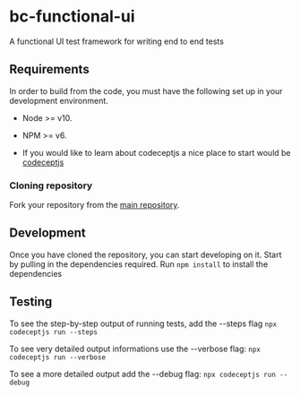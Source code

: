 # bc-functional-ui
A functional UI test framework for writing end to end tests

## Requirements

In order to build from the code, you must have the following set up in your development environment.

* Node >= v10.
* NPM >= v6.

* If you would like to learn about codeceptjs a nice place to start would be [codeceptjs](https://codecept.io/basics/#architecture)

### Cloning repository

Fork your repository from the [main repository](git@github.com:bigcommerce-labs/bc-functional-ui).

## Development

Once you have cloned the repository, you can start developing on it. 
Start by pulling in the dependencies required.
Run `npm install` to install the dependencies

## Testing

To see the step-by-step output of running tests, add the --steps flag
`npx codeceptjs run --steps`

To see very detailed output informations use the --verbose flag:
`npx codeceptjs run --verbose`

To see a more detailed output add the --debug flag:
`npx codeceptjs run --debug`

